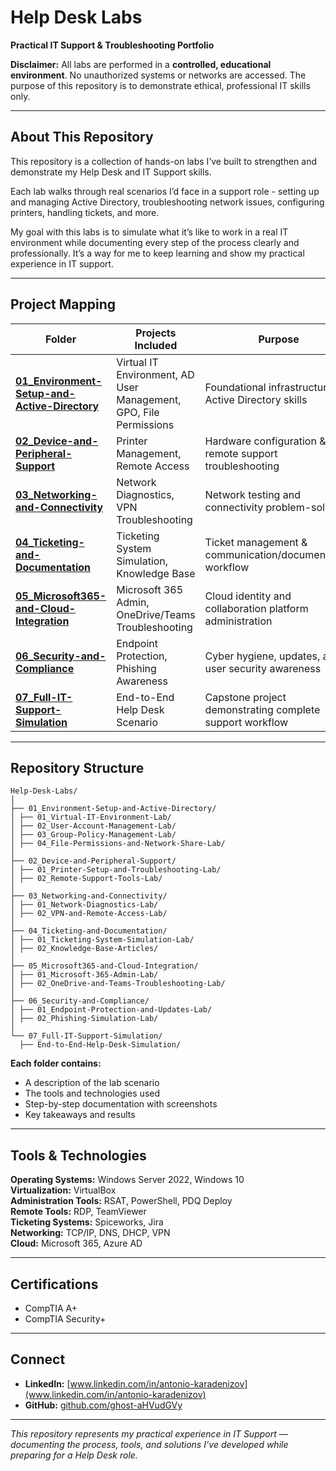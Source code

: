 # Help Desk Labs  
**Practical IT Support & Troubleshooting Portfolio**

**Disclaimer:** All labs are performed in a **controlled, educational environment**. No unauthorized systems or networks are accessed. The purpose of this repository is to demonstrate ethical, professional IT skills only.

---

## About This Repository  

This repository is a collection of hands-on labs I’ve built to strengthen and demonstrate my Help Desk and IT Support skills.  

Each lab walks through real scenarios I’d face in a support role - setting up and managing Active Directory, troubleshooting network issues, configuring printers, handling tickets, and more.  

My goal with this labs is to simulate what it’s like to work in a real IT environment while documenting every step of the process clearly and professionally. It’s a way for me to keep learning and show my practical experience in IT support.

---

## Project Mapping

| Folder | Projects Included | Purpose |
|--------|-------------------|----------|
| [**01_Environment-Setup-and-Active-Directory**](/01_Environment-Setup-and-Active-Directory) | Virtual IT Environment, AD User Management, GPO, File Permissions | Foundational infrastructure & Active Directory skills |
| [**02_Device-and-Peripheral-Support**](/02_Device-and-Peripheral-Support) | Printer Management, Remote Access | Hardware configuration & remote support troubleshooting |
| [**03_Networking-and-Connectivity**](/03_Networking-and-Connectivity) | Network Diagnostics, VPN Troubleshooting | Network testing and connectivity problem-solving |
| [**04_Ticketing-and-Documentation**](/04_Ticketing-and-Documentation) | Ticketing System Simulation, Knowledge Base | Ticket management & communication/documentation workflow |
| [**05_Microsoft365-and-Cloud-Integration**](/05_Microsoft365-and-Cloud-Integration) | Microsoft 365 Admin, OneDrive/Teams Troubleshooting | Cloud identity and collaboration platform administration |
| [**06_Security-and-Compliance**](/06_Security-and-Compliance) | Endpoint Protection, Phishing Awareness | Cyber hygiene, updates, and user security awareness |
| [**07_Full-IT-Support-Simulation**](/07_Full-IT-Support-Simulation) | End-to-End Help Desk Scenario | Capstone project demonstrating complete support workflow |

---

## Repository Structure
```
Help-Desk-Labs/
│
├── 01_Environment-Setup-and-Active-Directory/
│ ├── 01_Virtual-IT-Environment-Lab/
│ ├── 02_User-Account-Management-Lab/
│ ├── 03_Group-Policy-Management-Lab/
│ ├── 04_File-Permissions-and-Network-Share-Lab/
│
├── 02_Device-and-Peripheral-Support/
│ ├── 01_Printer-Setup-and-Troubleshooting-Lab/
│ ├── 02_Remote-Support-Tools-Lab/
│
├── 03_Networking-and-Connectivity/
│ ├── 01_Network-Diagnostics-Lab/
│ ├── 02_VPN-and-Remote-Access-Lab/
│
├── 04_Ticketing-and-Documentation/
│ ├── 01_Ticketing-System-Simulation-Lab/
│ ├── 02_Knowledge-Base-Articles/
│
├── 05_Microsoft365-and-Cloud-Integration/
│ ├── 01_Microsoft-365-Admin-Lab/
│ ├── 02_OneDrive-and-Teams-Troubleshooting-Lab/
│
├── 06_Security-and-Compliance/
│ ├── 01_Endpoint-Protection-and-Updates-Lab/
│ ├── 02_Phishing-Simulation-Lab/
│
└── 07_Full-IT-Support-Simulation/
  ├── End-to-End-Help-Desk-Simulation/
```
**Each folder contains:**
- A description of the lab scenario  
- The tools and technologies used  
- Step-by-step documentation with screenshots  
- Key takeaways and results  

---

## Tools & Technologies  
**Operating Systems:** Windows Server 2022, Windows 10  
**Virtualization:** VirtualBox  
**Administration Tools:** RSAT, PowerShell, PDQ Deploy  
**Remote Tools:** RDP, TeamViewer  
**Ticketing Systems:** Spiceworks, Jira  
**Networking:** TCP/IP, DNS, DHCP, VPN  
**Cloud:** Microsoft 365, Azure AD  

---

## Certifications  
- CompTIA A+  
- CompTIA Security+  

---

## Connect  
- **LinkedIn:** [www.linkedin.com/in/antonio-karadenizov](www.linkedin.com/in/antonio-karadenizov)  
- **GitHub:** [github.com/ghost-aHVudGVy](https://github.com/ghost-aHVudGVy)

---

*This repository represents my practical experience in IT Support — documenting the process, tools, and solutions I’ve developed while preparing for a Help Desk role.*
